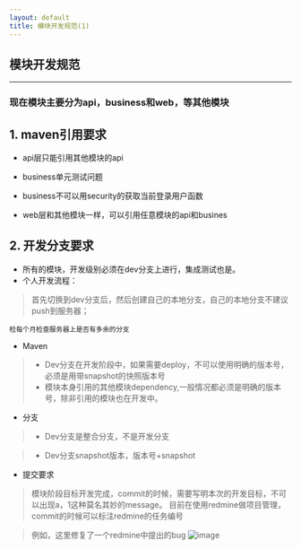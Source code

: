 ```yaml
--- 
layout: default 
title: 模块开发规范(1)
---
```


## 模块开发规范

----

### 现在模块主要分为api，business和web，等其他模块

## 1. maven引用要求

* api层只能引用其他模块的api

* business单元测试问题

* business不可以用security的获取当前登录用户函数

* web层和其他模块一样，可以引用任意模块的api和busines

## 2. 开发分支要求

* 所有的模块，开发级别必须在dev分支上进行，集成测试也是。
* 个人开发流程：

> 首先切换到dev分支后，然后创建自己的本地分支，自己的本地分支不建议push到服务器；

`检每个月检查服务器上是否有多余的分支`

* Maven

> * Dev分支在开发阶段中，如果需要deploy，不可以使用明确的版本号，必须是用带snapshot的快照版本号
> * 模块本身引用的其他模块dependency,一般情况都必须是明确的版本号，除非引用的模块也在开发中。

* 分支
> * Dev分支是整合分支，不是开发分支

> * Dev分支snapshot版本，版本号+snapshot


* 提交要求

> 模块阶段目标开发完成，commit的时候，需要写明本次的开发目标，不可以出现a，1这种莫名其妙的message。
目前在使用redmine做项目管理，commit的时候可以标注redmine的任务编号

> 例如，这里修复了一个redmine中提出的bug
![image](https://raw.githubusercontent.com/gxtech/blog/gh-pages/_image/redmine_bug.png)
